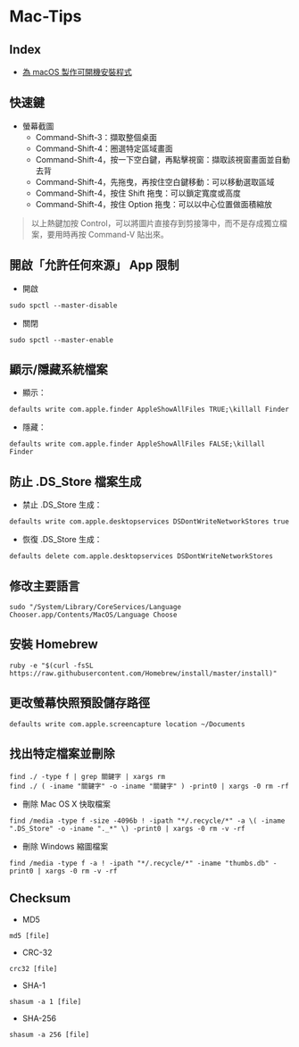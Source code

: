# Mac-Tips
## Index
- [為 macOS 製作可開機安裝程式](Create-Install-Media.md)

## 快速鍵
- 螢幕截圖
  - Command-Shift-3：擷取整個桌面
  - Command-Shift-4：圈選特定區域畫面
  - Command-Shift-4，按一下空白鍵，再點擊視窗：擷取該視窗畫面並自動去背
  - Command-Shift-4，先拖曳，再按住空白鍵移動：可以移動選取區域
  - Command-Shift-4，按住 Shift 拖曳：可以鎖定寬度或高度
  - Command-Shift-4，按住 Option 拖曳：可以以中心位置做面積縮放
  
> 以上熱鍵加按 Control，可以將圖片直接存到剪接簿中，而不是存成獨立檔案，要用時再按 Command-V 貼出來。

## 開啟「允許任何來源」 App 限制
- 開啟
```shell
sudo spctl --master-disable
```
- 關閉
```shell
sudo spctl --master-enable
```

## 顯示/隱藏系統檔案
- 顯示：
```shell
defaults write com.apple.finder AppleShowAllFiles TRUE;\killall Finder
```
- 隱藏：
```shell
defaults write com.apple.finder AppleShowAllFiles FALSE;\killall Finder
```

## 防止 .DS\_Store 檔案生成
- 禁止 .DS\_Store 生成：
```shell
defaults write com.apple.desktopservices DSDontWriteNetworkStores true
```
- 恢復 .DS\_Store 生成：
```shell
defaults delete com.apple.desktopservices DSDontWriteNetworkStores
```

## 修改主要語言
```shell
sudo "/System/Library/CoreServices/Language Chooser.app/Contents/MacOS/Language Choose
```

## 安裝 Homebrew
```shell
ruby -e "$(curl -fsSL https://raw.githubusercontent.com/Homebrew/install/master/install)"
```

## 更改螢幕快照預設儲存路徑
```shell
defaults write com.apple.screencapture location ~/Documents
```

## 找出特定檔案並刪除
```shell
find ./ -type f | grep 關鍵字 | xargs rm
find ./ ( -iname "關鍵字" -o -iname "關鍵字" ) -print0 | xargs -0 rm -rf
```
- 刪除 Mac OS X 快取檔案
```shell
find /media -type f -size -4096b ! -ipath "*/.recycle/*" -a \( -iname ".DS_Store" -o -iname "._*" \) -print0 | xargs -0 rm -v -rf
```
- 刪除 Windows 縮圖檔案
```shell
find /media -type f -a ! -ipath "*/.recycle/*" -iname "thumbs.db" -print0 | xargs -0 rm -v -rf
```

## Checksum
- MD5
```shell
md5 [file]
```
- CRC-32
```shell
crc32 [file]
```
- SHA-1
```shell
shasum -a 1 [file]
```
- SHA-256
```shell
shasum -a 256 [file]
```